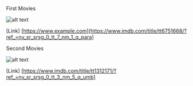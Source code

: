 First Movies

![alt text](https://upload.wikimedia.org/wikipedia/en/5/53/Parasite_%282019_film%29.png)

[Link] [https://www.example.com](https://www.imdb.com/title/tt6751668/?ref_=nv_sr_srsg_0_tt_7_nm_1_q_para]




Second Movies

![alt text](https://upload.wikimedia.org/wikipedia/en/8/85/The_Umbrella_Academy_season_4.jpg)

[Link] [https://www.imdb.com/title/tt1312171/?ref_=nv_sr_srsg_0_tt_3_nm_5_q_umb]

